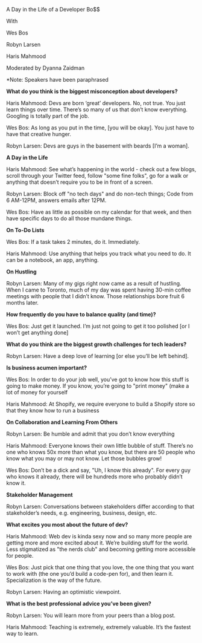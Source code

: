 A Day in the Life of a Developer Bo$$

With

Wes Bos 

Robyn Larsen

Haris Mahmood

Moderated by Dyanna Zaidman

*Note: Speakers have been paraphrased

**What do you think is the biggest misconception about developers?**

Haris Mahmood: Devs are born ‘great’ developers. No, not true. You just learn things over time. There’s so many of us that don’t know everything. Googling is totally part of the job.

Wes Bos: As long as you put in the time,  [you will be okay]. You just have to have that creative hunger.

Robyn Larsen: Devs are guys in the basement with beards [I’m a woman].

**A Day in the Life**

Haris Mahmood: See what’s happening in the world - check out a few blogs, scroll through your Twitter feed, follow "some fine folks", go for a walk or anything that doesn’t require you to be in front of a screen.

Robyn Larsen: Block off "no tech days" and do non-tech things; Code from 6 AM-12PM, answers emails after 12PM. 

Wes Bos: Have as little as possible on my calendar for that week, and then have specific days to do all those mundane things.

**On To-Do Lists**

Wes Bos: If a task takes 2 minutes, do it. Immediately. 

Haris Mahmood: Use anything that helps you track what you need to do. It can be a notebook, an app, anything.



**On Hustling**

Robyn Larsen: Many of my gigs right now came as a result of hustling. When I came to Toronto, much of my day was spent having 30-min coffee meetings with people that I didn’t know. Those relationships bore fruit 6 months later.

**How frequently do you have to balance quality (and time)?**

Wes Bos: Just get it launched. I’m just not going to get it too polished [or I won’t get anything done]

**What do you think are the biggest growth challenges for tech leaders?**

Robyn Larsen: Have a deep love of learning [or else you’ll be left behind].

**Is business acumen important?**

Wes Bos: In order to do your job well, you’ve got to know how this stuff is going to make money. If you know, you’re going to "print money" (make a lot of money for yourself 

Haris Mahmood: At Shopify, we require everyone to build a Shopify store so that they know how to run a business 

**On Collaboration and Learning From Others**

Robyn Larsen: Be humble and admit that you don’t know everything 

Haris Mahmood: Everyone knows their own little bubble of stuff. There’s no one who knows 50x more than what you know, but there are 50 people who know what you may or may not know. Let those bubbles grow!

Wes Bos: Don’t be a dick and say, "Uh, I know this already". For every guy who knows it already, there will be hundreds more who probably didn’t know it.

**Stakeholder Management**

Robyn Larsen: Conversations between stakeholders differ according to that stakeholder’s needs, e.g. engineering, business, design, etc.

**What excites you most about the future of dev?**

Haris Mahmood: Web dev is kinda sexy now and so many more people are getting more and more excited about it. We’re building stuff for the world. Less stigmatized as "the nerds club" and becoming getting more accessible for people.

Wes Bos: Just pick that one thing that you love, the one thing that you want to work with (the one you’d build a code-pen for), and then learn it. Specialization is the way of the future.

Robyn Larsen: Having an optimistic viewpoint.

**What is the best professional advice you’ve been given?**

Robyn Larsen: You will learn more from your peers than a blog post. 

Haris Mahmood: Teaching is extremely, extremely valuable. It’s the fastest way to learn.

